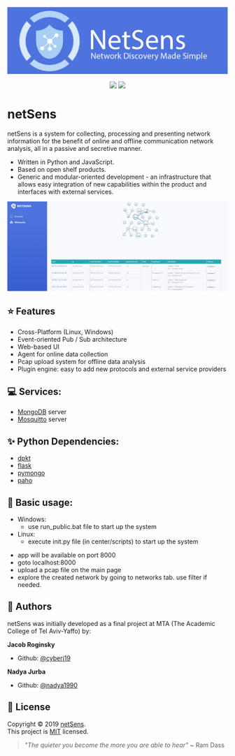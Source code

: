 <img src="https://github.com/netSensTeam/netSens/blob/master/netsens_logo1.jpg" alt="netsens_logo"/>

<p align="center">
<a href="https://github.com/netSensTeam/netSens/issues"><img src="https://img.shields.io/badge/Maintained%3F-yes-green.svg"></a>
<a href="https://github.com/netSensTeam/netSens/blob/master/LICENSE"><img src="https://img.shields.io/badge/License-MIT-blue.svg"></a>
</p>


# netSens


netSens is a system for collecting, processing and presenting network information for the benefit of online and offline communication network analysis, all in a passive and secretive manner.


* Written in Python and JavaScript.
* Based on open shelf products.
* Generic and modular-oriented development - an infrastructure that allows easy integration of new capabilities within the product and interfaces with external services.
<img src="https://github.com/netSensTeam/netSens/blob/master/netsens.jpg" alt="Screenshot of netsens" width="560"/>

## ⭐️ Features
- Cross-Platform (Linux, Windows)
- Event-oriented Pub / Sub architecture
- Web-based UI
- Agent for online data collection
- Pcap upload system for offline data analysis
- Plugin engine: easy to add new protocols and external service providers

## 💻 Services:
- [MongoDB](https://github.com/mongodb/mongo) server
- [Mosquitto](https://github.com/eclipse/mosquitto) server

## ✨ Python Dependencies:
- [dpkt](https://github.com/kbandla/dpkt)
- [flask](https://github.com/pallets/flask)
- [pymongo](https://github.com/mongodb/mongo-python-driver)
- [paho](https://github.com/eclipse/paho.mqtt.python)

## 🚀 Basic usage:
* Windows:
  - use run_public.bat file to start up the system
* Linux:
  - execute init.py file (in center/scripts) to start up the system
- app will be available on port 8000
- goto localhost:8000
- upload a pcap file on the main page
- explore the created network by going to networks tab. use filter if needed.

## 🤝 Authors
netSens was initially developed as a final project at MTA (The Academic College of Tel Aviv-Yaffo) by:

 **Jacob Roginsky**
- Github: [@cyberj19](https://github.com/cyberj19)

 **Nadya Jurba**
- Github: [@nadya1990](https://github.com/nadya1990)


## 📝 License

Copyright © 2019 [netSens](https://github.com/netSensTeam/netSens).<br />
This project is [MIT](https://github.com/netSensTeam/netSens/blob/master/LICENSE) licensed.

> *"The quieter you become the more you are able to hear"* ~ Ram Dass
